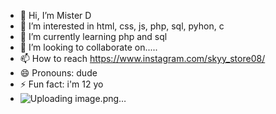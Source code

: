 - 👋 Hi, I’m Mister D
- 👀 I’m interested in html, css, js, php, sql, pyhon, c
- 🌱 I’m currently learning php and sql
- 💞️ I’m looking to collaborate on..... 
- 📫 How to reach https://www.instagram.com/skyy_store08/
- 😄 Pronouns: dude
- ⚡ Fun fact: i'm 12 yo
- ![Uploading image.png…]()


<!---
Djob-misael-M/Djob-misael-M is a ✨ special ✨ repository because its `README.md` (this file) appears on your GitHub profile.
You can click the Preview link to take a look at your changes.
--->
